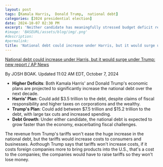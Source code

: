 ```yaml
---
layout: post
tags: [Kamala Harris,  Donald Trump,  national debt]
categories: [2024 presidential election]
date: 2024-10-07 02:30 PM
excerpt: 'Neither candidate has meaningfully stressed budget deficit reduction in their pitch to voters. But multiple analyses show a clear difference of Harris being much more fiscally responsible than Trump.'
#image: 'BASEURL/assets/blog/img/.png'
#description:
#permalink:
title: 'National debt could increase under Harris, but it would surge under Trump'
---
```


[National debt could increase under Harris, but it would surge under Trump: new report / AP News](https://apnews.com/article/budget-deficit-trump-harris-kamala-debt-1ee3ff65e22ccf19d19b792ee22c46da)

By  JOSH BOAK. Updated 11:02 AM EDT, October 7, 2024

- **Higher Deficits**: Both Kamala Harris' and Donald Trump's economic plans are projected to significantly increase the national debt over the next decade.
- **Harris' Plan**: Could add $3.5 trillion to the debt, despite claims of fiscal responsibility and higher taxes on corporations and the wealthy.
- **Trump's Plan**: Could add between $7.5 trillion and $15.2 trillion to the debt, with large tax cuts and increased spending.
- **Debt Growth**: Under either candidate, the national debt is expected to grow faster than the economy, exacerbating fiscal challenges.

The revenue from Trump's tariffs won't ease the huge increase in the national debt, but the tariffs would increase costs to consumers and businesses. Aothough Trump says that tariffs won't increase costs, if it costs foreign companies more to bring products into the U.S., that's a cost to the companies; the companies would have to raise tariffs so they won't lose money.

